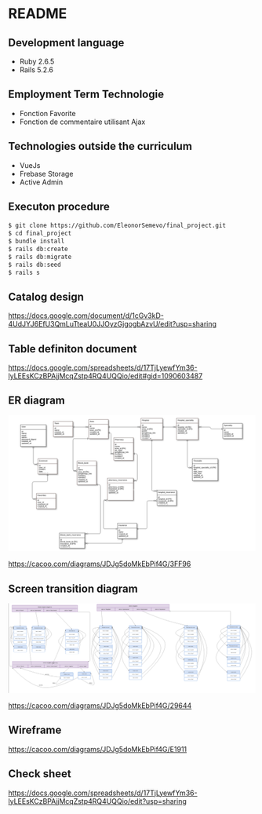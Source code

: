 # README

## Development language
  - Ruby 2.6.5
  - Rails 5.2.6

## Employment Term Technologie
  - Fonction Favorite
  - Fonction de commentaire utilisant Ajax

## Technologies outside the curriculum

- VueJs
- Frebase Storage
- Active Admin

## Executon procedure
    $ git clone https://github.com/EleonorSemevo/final_project.git
    $ cd final_project
    $ bundle install
    $ rails db:create
    $ rails db:migrate
    $ rails db:seed
    $ rails s

## Catalog design

https://docs.google.com/document/d/1cGv3kD-4UdJYJ6EfU3QmLuTteaU0JJOyzGjgogbAzvU/edit?usp=sharing

## Table definiton document

https://docs.google.com/spreadsheets/d/17TjLyewfYm36-lyLEEsKCzBPAjjMcqZstp4RQ4UQQio/edit#gid=1090603487

## ER diagram



![ER diagram!](/app/assets/images/er_diagram.png "ER diagram")

https://cacoo.com/diagrams/JDJg5doMkEbPif4G/3FF96

## Screen transition diagram



![Transition diagram!](/app/assets/images/transition.png "Transition diagram")

https://cacoo.com/diagrams/JDJg5doMkEbPif4G/29644


## Wireframe

https://cacoo.com/diagrams/JDJg5doMkEbPif4G/E1911

## Check sheet
https://docs.google.com/spreadsheets/d/17TjLyewfYm36-lyLEEsKCzBPAjjMcqZstp4RQ4UQQio/edit?usp=sharing